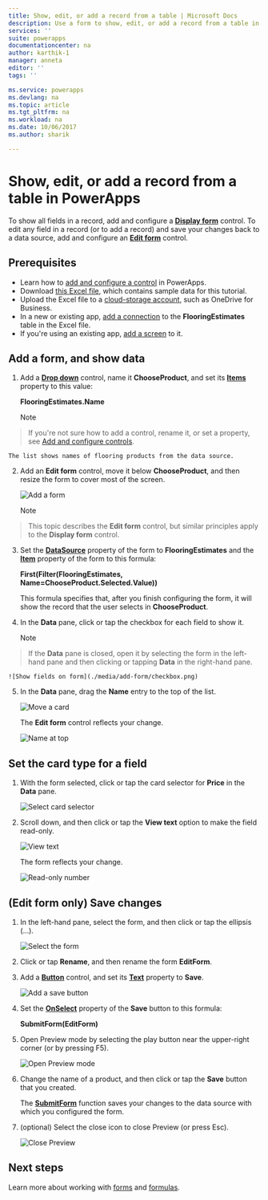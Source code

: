 ```yaml
---
title: Show, edit, or add a record from a table | Microsoft Docs
description: Use a form to show, edit, or add a record from a table in your data source.
services: ''
suite: powerapps
documentationcenter: na
author: karthik-1
manager: anneta
editor: ''
tags: ''

ms.service: powerapps
ms.devlang: na
ms.topic: article
ms.tgt_pltfrm: na
ms.workload: na
ms.date: 10/06/2017
ms.author: sharik

---
```

# Show, edit, or add a record from a table in PowerApps
To show all fields in a record, add and configure a **[Display form](controls/control-form-detail.md)** control. To edit any field in a record (or to add a record) and save your changes back to a data source, add and configure an **[Edit form](controls/control-form-detail.md)** control.

## Prerequisites

* Learn how to [add and configure a control](add-configure-controls.md) in PowerApps.
* Download [this Excel file](https://az787822.vo.msecnd.net/documentation/get-started-from-data/FlooringEstimates.xlsx), which contains sample data for this tutorial.
* Upload the Excel file to a [cloud-storage account](connections/cloud-storage-blob-connections.md), such as OneDrive for Business.
* In a new or existing app, [add a connection](add-data-connection.md) to the **FlooringEstimates** table in the Excel file.
* If you're using an existing app, [add a screen](add-screen-context-variables.md) to it.

## Add a form, and show data
1. Add a **[Drop down](controls/control-drop-down.md)** control, name it **ChooseProduct**, and set its **[Items](controls/properties-core.md)** property to this value:

    **FlooringEstimates.Name**

    > [!NOTE]
> If you're not sure how to add a control, rename it, or set a property, see [Add and configure controls](add-configure-controls.md).

    The list shows names of flooring products from the data source.

2. Add an **Edit form** control, move it below **ChooseProduct**, and then resize the form to cover most of the screen.

    ![Add a form](./media/add-form/add-a-form.png)

    > [!NOTE]
> This topic describes the **Edit form** control, but similar principles apply to the **Display form** control.

3. Set the **[DataSource](controls/control-form-detail.md)** property of the form to **FlooringEstimates** and the **[Item](controls/control-form-detail.md)** property of the form to this formula:

   **First(Filter(FlooringEstimates, Name=ChooseProduct.Selected.Value))**

   This formula specifies that, after you finish configuring the form, it will show the record that the user selects in **ChooseProduct**.

4. In the **Data** pane, click or tap the checkbox for each field to show it.

    > [!NOTE]
> If the **Data** pane is closed, open it by selecting the form in the left-hand pane and then clicking or tapping **Data** in the right-hand pane.

    ![Show fields on form](./media/add-form/checkbox.png)

5. In the **Data** pane, drag the **Name** entry to the top of the list.

    ![Move a card](./media/add-form/drag-field.png)

    The **Edit form** control reflects your change.

    ![Name at top](./media/add-form/move-card-form.png)

## Set the card type for a field
1. With the form selected, click or tap the card selector for **Price** in the **Data** pane.

    ![Select card selector](./media/add-form/price-card2.png)

2. Scroll down, and then click or tap the **View text** option to make the field read-only.

    ![View text](./media/add-form/view-text.png)

    The form reflects your change.

    ![Read-only number](./media/add-form/read-only.png)  

## (Edit form only) Save changes
1. In the left-hand pane, select the form, and then click or tap the ellipsis (...).

   ![Select the form](./media/add-form/select-form.png)

2. Click or tap **Rename**, and then rename the form **EditForm**.

3. Add a **[Button](controls/control-button.md)** control, and set its **[Text](controls/properties-core.md)** property to **Save**.

    ![Add a save button](./media/add-form/save-button.png)  

4. Set the **[OnSelect](controls/properties-core.md)** property of the **Save** button to this formula:

   **SubmitForm(EditForm)**

5. Open Preview mode by selecting the play button near the upper-right corner (or by pressing F5).

    ![Open Preview mode](./media/add-form/open-preview.png)

6. Change the name of a product, and then click or tap the **Save** button that you created.

    The **[SubmitForm](../functions/function-form.md)** function saves your changes to the data source with which you configured the form.

7. (optional) Select the close icon to close Preview (or press Esc).

    ![Close Preview](./media/add-form/close-preview.png)

## Next steps
Learn more about working with [forms](working-with-forms.md) and [formulas](working-with-formulas.md).
